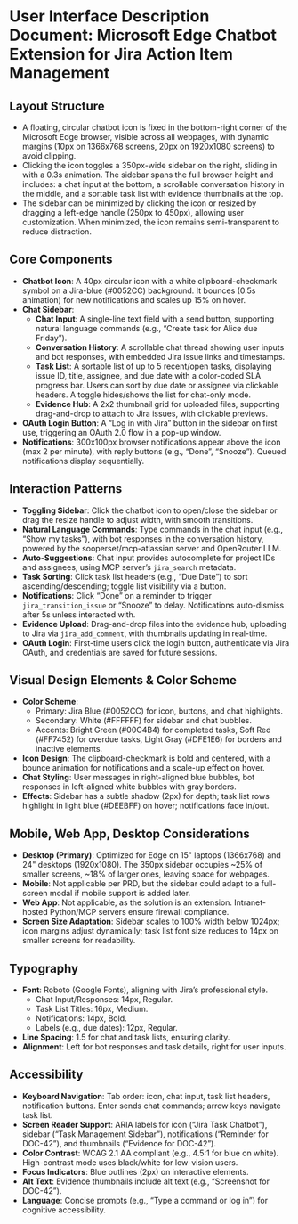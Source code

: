 # User Interface Description Document: Microsoft Edge Chatbot Extension for Jira Action Item Management

## Layout Structure
- A floating, circular chatbot icon is fixed in the bottom-right corner of the Microsoft Edge browser, visible across all webpages, with dynamic margins (10px on 1366x768 screens, 20px on 1920x1080 screens) to avoid clipping.
- Clicking the icon toggles a 350px-wide sidebar on the right, sliding in with a 0.3s animation. The sidebar spans the full browser height and includes: a chat input at the bottom, a scrollable conversation history in the middle, and a sortable task list with evidence thumbnails at the top.
- The sidebar can be minimized by clicking the icon or resized by dragging a left-edge handle (250px to 450px), allowing user customization. When minimized, the icon remains semi-transparent to reduce distraction.

## Core Components
- **Chatbot Icon**: A 40px circular icon with a white clipboard-checkmark symbol on a Jira-blue (#0052CC) background. It bounces (0.5s animation) for new notifications and scales up 15% on hover.
- **Chat Sidebar**:
  - **Chat Input**: A single-line text field with a send button, supporting natural language commands (e.g., “Create task for Alice due Friday”).
  - **Conversation History**: A scrollable chat thread showing user inputs and bot responses, with embedded Jira issue links and timestamps.
  - **Task List**: A sortable list of up to 5 recent/open tasks, displaying issue ID, title, assignee, and due date with a color-coded SLA progress bar. Users can sort by due date or assignee via clickable headers. A toggle hides/shows the list for chat-only mode.
  - **Evidence Hub**: A 2x2 thumbnail grid for uploaded files, supporting drag-and-drop to attach to Jira issues, with clickable previews.
- **OAuth Login Button**: A “Log in with Jira” button in the sidebar on first use, triggering an OAuth 2.0 flow in a pop-up window.
- **Notifications**: 300x100px browser notifications appear above the icon (max 2 per minute), with reply buttons (e.g., “Done”, “Snooze”). Queued notifications display sequentially.

## Interaction Patterns
- **Toggling Sidebar**: Click the chatbot icon to open/close the sidebar or drag the resize handle to adjust width, with smooth transitions.
- **Natural Language Commands**: Type commands in the chat input (e.g., “Show my tasks”), with bot responses in the conversation history, powered by the sooperset/mcp-atlassian server and OpenRouter LLM.
- **Auto-Suggestions**: Chat input provides autocomplete for project IDs and assignees, using MCP server’s `jira_search` metadata.
- **Task Sorting**: Click task list headers (e.g., “Due Date”) to sort ascending/descending; toggle list visibility via a button.
- **Notifications**: Click “Done” on a reminder to trigger `jira_transition_issue` or “Snooze” to delay. Notifications auto-dismiss after 5s unless interacted with.
- **Evidence Upload**: Drag-and-drop files into the evidence hub, uploading to Jira via `jira_add_comment`, with thumbnails updating in real-time.
- **OAuth Login**: First-time users click the login button, authenticate via Jira OAuth, and credentials are saved for future sessions.

## Visual Design Elements & Color Scheme
- **Color Scheme**:
  - Primary: Jira Blue (#0052CC) for icon, buttons, and chat highlights.
  - Secondary: White (#FFFFFF) for sidebar and chat bubbles.
  - Accents: Bright Green (#00C4B4) for completed tasks, Soft Red (#FF7452) for overdue tasks, Light Gray (#DFE1E6) for borders and inactive elements.
- **Icon Design**: The clipboard-checkmark is bold and centered, with a bounce animation for notifications and a scale-up effect on hover.
- **Chat Styling**: User messages in right-aligned blue bubbles, bot responses in left-aligned white bubbles with gray borders.
- **Effects**: Sidebar has a subtle shadow (2px) for depth; task list rows highlight in light blue (#DEEBFF) on hover; notifications fade in/out.

## Mobile, Web App, Desktop Considerations
- **Desktop (Primary)**: Optimized for Edge on 15" laptops (1366x768) and 24" desktops (1920x1080). The 350px sidebar occupies ~25% of smaller screens, ~18% of larger ones, leaving space for webpages.
- **Mobile**: Not applicable per PRD, but the sidebar could adapt to a full-screen modal if mobile support is added later.
- **Web App**: Not applicable, as the solution is an extension. Intranet-hosted Python/MCP servers ensure firewall compliance.
- **Screen Size Adaptation**: Sidebar scales to 100% width below 1024px; icon margins adjust dynamically; task list font size reduces to 14px on smaller screens for readability.

## Typography
- **Font**: Roboto (Google Fonts), aligning with Jira’s professional style.
  - Chat Input/Responses: 14px, Regular.
  - Task List Titles: 16px, Medium.
  - Notifications: 14px, Bold.
  - Labels (e.g., due dates): 12px, Regular.
- **Line Spacing**: 1.5 for chat and task lists, ensuring clarity.
- **Alignment**: Left for bot responses and task details, right for user inputs.

## Accessibility
- **Keyboard Navigation**: Tab order: icon, chat input, task list headers, notification buttons. Enter sends chat commands; arrow keys navigate task list.
- **Screen Reader Support**: ARIA labels for icon (“Jira Task Chatbot”), sidebar (“Task Management Sidebar”), notifications (“Reminder for DOC-42”), and thumbnails (“Evidence for DOC-42”).
- **Color Contrast**: WCAG 2.1 AA compliant (e.g., 4.5:1 for blue on white). High-contrast mode uses black/white for low-vision users.
- **Focus Indicators**: Blue outlines (2px) on interactive elements.
- **Alt Text**: Evidence thumbnails include alt text (e.g., “Screenshot for DOC-42”).
- **Language**: Concise prompts (e.g., “Type a command or log in”) for cognitive accessibility.
